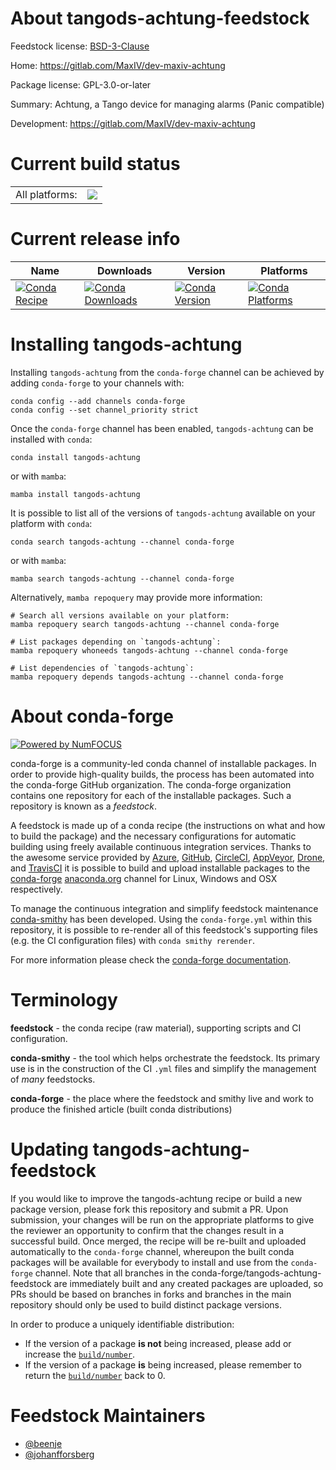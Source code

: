 About tangods-achtung-feedstock
===============================

Feedstock license: [BSD-3-Clause](https://github.com/conda-forge/tangods-achtung-feedstock/blob/main/LICENSE.txt)

Home: https://gitlab.com/MaxIV/dev-maxiv-achtung

Package license: GPL-3.0-or-later

Summary: Achtung, a Tango device for managing alarms (Panic compatible)

Development: https://gitlab.com/MaxIV/dev-maxiv-achtung

Current build status
====================


<table><tr><td>All platforms:</td>
    <td>
      <a href="https://dev.azure.com/conda-forge/feedstock-builds/_build/latest?definitionId=22575&branchName=main">
        <img src="https://dev.azure.com/conda-forge/feedstock-builds/_apis/build/status/tangods-achtung-feedstock?branchName=main">
      </a>
    </td>
  </tr>
</table>

Current release info
====================

| Name | Downloads | Version | Platforms |
| --- | --- | --- | --- |
| [![Conda Recipe](https://img.shields.io/badge/recipe-tangods--achtung-green.svg)](https://anaconda.org/conda-forge/tangods-achtung) | [![Conda Downloads](https://img.shields.io/conda/dn/conda-forge/tangods-achtung.svg)](https://anaconda.org/conda-forge/tangods-achtung) | [![Conda Version](https://img.shields.io/conda/vn/conda-forge/tangods-achtung.svg)](https://anaconda.org/conda-forge/tangods-achtung) | [![Conda Platforms](https://img.shields.io/conda/pn/conda-forge/tangods-achtung.svg)](https://anaconda.org/conda-forge/tangods-achtung) |

Installing tangods-achtung
==========================

Installing `tangods-achtung` from the `conda-forge` channel can be achieved by adding `conda-forge` to your channels with:

```
conda config --add channels conda-forge
conda config --set channel_priority strict
```

Once the `conda-forge` channel has been enabled, `tangods-achtung` can be installed with `conda`:

```
conda install tangods-achtung
```

or with `mamba`:

```
mamba install tangods-achtung
```

It is possible to list all of the versions of `tangods-achtung` available on your platform with `conda`:

```
conda search tangods-achtung --channel conda-forge
```

or with `mamba`:

```
mamba search tangods-achtung --channel conda-forge
```

Alternatively, `mamba repoquery` may provide more information:

```
# Search all versions available on your platform:
mamba repoquery search tangods-achtung --channel conda-forge

# List packages depending on `tangods-achtung`:
mamba repoquery whoneeds tangods-achtung --channel conda-forge

# List dependencies of `tangods-achtung`:
mamba repoquery depends tangods-achtung --channel conda-forge
```


About conda-forge
=================

[![Powered by
NumFOCUS](https://img.shields.io/badge/powered%20by-NumFOCUS-orange.svg?style=flat&colorA=E1523D&colorB=007D8A)](https://numfocus.org)

conda-forge is a community-led conda channel of installable packages.
In order to provide high-quality builds, the process has been automated into the
conda-forge GitHub organization. The conda-forge organization contains one repository
for each of the installable packages. Such a repository is known as a *feedstock*.

A feedstock is made up of a conda recipe (the instructions on what and how to build
the package) and the necessary configurations for automatic building using freely
available continuous integration services. Thanks to the awesome service provided by
[Azure](https://azure.microsoft.com/en-us/services/devops/), [GitHub](https://github.com/),
[CircleCI](https://circleci.com/), [AppVeyor](https://www.appveyor.com/),
[Drone](https://cloud.drone.io/welcome), and [TravisCI](https://travis-ci.com/)
it is possible to build and upload installable packages to the
[conda-forge](https://anaconda.org/conda-forge) [anaconda.org](https://anaconda.org/)
channel for Linux, Windows and OSX respectively.

To manage the continuous integration and simplify feedstock maintenance
[conda-smithy](https://github.com/conda-forge/conda-smithy) has been developed.
Using the ``conda-forge.yml`` within this repository, it is possible to re-render all of
this feedstock's supporting files (e.g. the CI configuration files) with ``conda smithy rerender``.

For more information please check the [conda-forge documentation](https://conda-forge.org/docs/).

Terminology
===========

**feedstock** - the conda recipe (raw material), supporting scripts and CI configuration.

**conda-smithy** - the tool which helps orchestrate the feedstock.
                   Its primary use is in the construction of the CI ``.yml`` files
                   and simplify the management of *many* feedstocks.

**conda-forge** - the place where the feedstock and smithy live and work to
                  produce the finished article (built conda distributions)


Updating tangods-achtung-feedstock
==================================

If you would like to improve the tangods-achtung recipe or build a new
package version, please fork this repository and submit a PR. Upon submission,
your changes will be run on the appropriate platforms to give the reviewer an
opportunity to confirm that the changes result in a successful build. Once
merged, the recipe will be re-built and uploaded automatically to the
`conda-forge` channel, whereupon the built conda packages will be available for
everybody to install and use from the `conda-forge` channel.
Note that all branches in the conda-forge/tangods-achtung-feedstock are
immediately built and any created packages are uploaded, so PRs should be based
on branches in forks and branches in the main repository should only be used to
build distinct package versions.

In order to produce a uniquely identifiable distribution:
 * If the version of a package **is not** being increased, please add or increase
   the [``build/number``](https://docs.conda.io/projects/conda-build/en/latest/resources/define-metadata.html#build-number-and-string).
 * If the version of a package **is** being increased, please remember to return
   the [``build/number``](https://docs.conda.io/projects/conda-build/en/latest/resources/define-metadata.html#build-number-and-string)
   back to 0.

Feedstock Maintainers
=====================

* [@beenje](https://github.com/beenje/)
* [@johanfforsberg](https://github.com/johanfforsberg/)


<!-- dummy commit to enable rerendering -->

